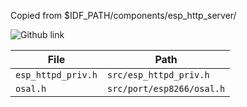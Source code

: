 Copied from $IDF_PATH/components/esp_http_server/

![Github link](https://github.com/espressif/ESP8266_RTOS_SDK/tree/d93c5bb861b9ecf46efa49d9d5efd8a1ed5ac63b/components/esp_http_server/src)

| File | Path |
| --- | --- |
| ```esp_httpd_priv.h``` | ```src/esp_httpd_priv.h``` |
| ```osal.h``` | ```src/port/esp8266/osal.h``` |
